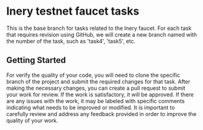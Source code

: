 # Inery testnet faucet tasks

This is the base branch for tasks related to the Inery faucet. For each task that requires revision using GitHub, we will create a new branch named with the number of the task, such as 'task4', 'task5', etc.

## Getting Started

For verify the quality of your code, you will need to clone the specific branch of the project and submit the required changes for that task. After making the necessary changes, you can create a pull request to submit your work for review. If the work is satisfactory, it will be approved. If there are any issues with the work, it may be labeled with specific comments indicating what needs to be improved or modified. It is important to carefully review and address any feedback provided in order to improve the quality of your work.
